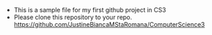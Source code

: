 - This is a sample file for my first github project in CS3
- Please clone this repository to your repo.
https://github.com/JustineBiancaMStaRomana/ComputerScience3
